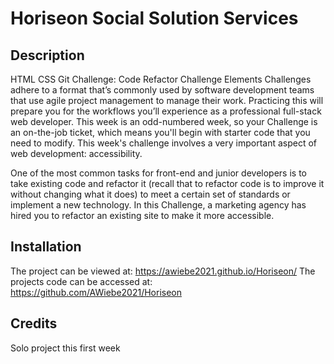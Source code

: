 # Horiseon Social Solution Services

## Description 

HTML CSS Git Challenge: Code Refactor
Challenge Elements
Challenges adhere to a format that’s commonly used by software development teams that use agile project management to manage their work. Practicing this will prepare you for the workflows you’ll experience as a professional full-stack web developer.  This week is an odd-numbered week, so your Challenge is an on-the-job ticket, which means you'll begin with starter code that you need to modify. This week's challenge involves a very important aspect of web development: accessibility.

One of the most common tasks for front-end and junior developers is to take existing code and refactor it (recall that to refactor code is to improve it without changing what it does) to meet a certain set of standards or implement a new technology. In this Challenge, a marketing agency has hired you to refactor an existing site to make it more accessible.


## Installation

The project can be viewed at: https://awiebe2021.github.io/Horiseon/
The projects code can be accessed at: https://github.com/AWiebe2021/Horiseon


## Credits

Solo project this first week

